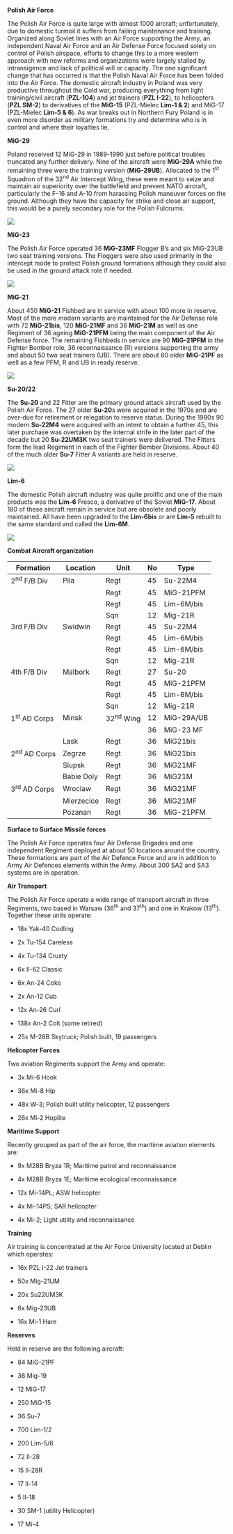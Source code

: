 **Polish Air Force**

The Polish Air Force is quite large with almost 1000 aircraft;
unfortunately, due to domestic turmoil it suffers from failing
maintenance and training. Organized along Soviet lines with an Air Force
supporting the Army, an independent Naval Air Force and an Air Defense
Force focused solely on control of Polish airspace, efforts to change
this to a more western approach with new reforms and organizations were
largely stalled by intransigence and lack of political will or capacity.
The one significant change that has occurred is that the Polish Naval
Air Force has been folded into the Air Force. The domestic aircraft
industry in Poland was very productive throughout the Cold war,
producing everything from light training/civil aircraft (**PZL-104**)
and jet trainers (**PZL I-22**), to helicopters (**PZL SM-2**) to
derivatives of the **MiG-15** (PZL-Mielec **Lim-1 & 2**) and MiG-17
(PZL-Mielec **Lim-5 & 6**). As war breaks out in Northern Fury Poland is
in even more disorder as military formations try and determine who is in
control and where their loyalties lie.

**MiG-29**

Poland received 12 MiG-29 in 1989-1990 just before political troubles
truncated any further delivery. Nine of the aircraft were **MiG-29A**
while the remaining three were the training version (**MiG-29UB**).
Allocated to the 1<sup>st</sup> Squadron of the 32<sup>nd</sup> Air
Intercept Wing, these were meant to seize and maintain air superiority
over the battlefield and prevent NATO aircraft, particularly the F-16
and A-10 from harassing Polish maneuver forces on the ground. Although
they have the capacity for strike and close air support, this would be a
purely secondary role for the Polish Fulcrums.

![](/assets/images/warsaw/pl/airforce/image1.jpeg)

**MiG-23**

The Polish Air Force operated 36 **MiG-23MF** Flogger B’s and six
MiG-23UB two seat training versions. The Floggers were also used
primarily in the intercept mode to protect Polish ground formations
although they could also be used in the ground attack role if needed.

![](/assets/images/warsaw/pl/airforce/image2.jpg)

**MiG-21**

About 450 **MiG-21** Fishbed are in service with about 100 more in
reserve. Most of the more modern variants are maintained for the Air
Defense role with 72 **MiG-21bis**, 120 **MiG-21MF** and 36 **MiG-21M**
as well as one Regiment of 36 ageing **MiG-21PFM** being the main
component of the Air Defense force. The remaining Fishbeds in service
are 90 **MiG-21PFM** in the Fighter Bomber role, 36 reconnaissance (R)
versions supporting the army and about 50 two seat trainers (UB). There
are about 80 older **MiG-21PF** as well as a few PFM, R and UB in ready
reserve.

![](/assets/images/warsaw/pl/airforce/image3.jpg)

**Su-20/22**

The **Su-20** and 22 Fitter are the primary ground attack aircraft used
by the Polish Air Force. The 27 older **Su-20**s were acquired in the
1970s and are over-due for retirement or relegation to reserve status.
During the 1980s 90 modern **Su-22M4** were acquired with an intent to
obtain a further 45, this later purchase was overtaken by the internal
strife in the later part of the decade but 20 **Su-22UM3K** two seat
trainers were delivered. The Fitters form the lead Regiment in each of
the Fighter Bomber Divisions. About 40 of the much older **Su-7** Fitter
A variants are held in reserve.

![](/assets/images/warsaw/pl/airforce/image4.jpeg)

**Lim-6**

The domestic Polish aircraft industry was quite prolific and one of the
main products was the **Lim-6** Fresco, a derivative of the Soviet
**MiG-17**. About 180 of these aircraft remain in service but are
obsolete and poorly maintained. All have been upgraded to the
**Lim-6bis** or are **Lim-5** rebuilt to the same standard and called
the **Lim-6M**.

![](/assets/images/warsaw/pl/airforce/image5.jpg)

**Combat Aircraft
organization**

| **Formation**           | **Location** | **Unit**             | **No** | **Type**   |
| ----------------------- | ------------ | -------------------- | ------ | ---------- |
| 2<sup>nd</sup> F/B Div  | Pila         | Regt                 | 45     | Su-22M4    |
|                         |              | Regt                 | 45     | MiG-21PFM  |
|                         |              | Regt                 | 45     | Lim-6M/bis |
|                         |              | Sqn                  | 12     | Mig-21R    |
| 3rd F/B Div             | Swidwin      | Regt                 | 45     | Su-22M4    |
|                         |              | Regt                 | 45     | Lim-6M/bis |
|                         |              | Regt                 | 45     | Lim-6M/bis |
|                         |              | Sqn                  | 12     | Mig-21R    |
| 4th F/B Div             | Malbork      | Regt                 | 27     | Su-20      |
|                         |              | Regt                 | 45     | MiG-21PFM  |
|                         |              | Regt                 | 45     | Lim-6M/bis |
|                         |              | Sqn                  | 12     | Mig-21R    |
| 1<sup>st</sup> AD Corps | Minsk        | 32<sup>nd</sup> Wing | 12     | MiG-29A/UB |
|                         |              |                      | 36     | MiG-23 MF  |
|                         | Lask         | Regt                 | 36     | MiG21bis   |
| 2<sup>nd</sup> AD Corps | Zegrze       | Regt                 | 36     | MiG21bis   |
|                         | Slupsk       | Regt                 | 36     | MiG21MF    |
|                         | Babie Doly   | Regt                 | 36     | MiG21M     |
| 3<sup>rd</sup> AD Corps | Wroclaw      | Regt                 | 36     | MiG21MF    |
|                         | Mierzecice   | Regt                 | 36     | MiG21MF    |
|                         | Pozanan      | Regt                 | 36     | MiG-21PFM  |

**Surface to Surface Missile forces**

The Polish Air Force operates four Air Defense Brigades and one
independent Regiment deployed at about 50 locations around the country.
These formations are part of the Air Defence Force and are in addition
to Army Air Defences elements within the Army. About 300 SA2 and SA3
systems are in operation.

**Air Transport**

The Polish Air Force operate a wide range of transport aircraft in three
Regiments, two based in Warsaw (36<sup>th</sup> and 37<sup>th</sup>) and
one in Krakow (13<sup>th</sup>). Together these units operate:

  - 18x Yak-40 Codling

  - 2x Tu-154 Careless

  - 4x Tu-134 Crusty

  - 6x Il-62 Classic

  - 6x An-24 Coke

  - 2x An-12 Cub

  - 12x An-26 Curl

  - 138x An-2 Colt (some retired)

  - 25x M-28B Skytruck; Polish built, 19 passengers

**Helicopter Forces**

Two aviation Regiments support the Army and operate:

  - 3x Mi-6 Hook

  - 36x Mi-8 Hip

  - 48x W-3; Polish built utility helicopter, 12 passengers

  - 26x Mi-2 Hoplite

**Maritime Support**

Recently grouped as part of the air force, the maritime aviation
elements are:

  - 9x M28B Bryza 1R; Maritime patrol and reconnaissance

  - 4x M28B Bryza 1E; Maritime ecological reconnaissance

  - 12x Mi-14PL; ASW helicopter

  - 4x Mi-14PS; SAR helicopter

  - 4x Mi-2; Light utility and reconnaissance

**Training**

Air training is concentrated at the Air Force University located at
Deblin which operates:

  - 16x PZL I-22 Jet trainers

  - 50x Mig-21UM

  - 20x Su22UM3K

  - 6x Mig-23UB

  - 16x Mi-1 Hare

**Reserves**

Held in reserve are the following aircraft:

  - 84 MiG-21PF

  - 36 Mig-19

  - 12 MiG-17

  - 250 MiG-15

  - 36 Su-7

  - 700 Lim-1/2

  - 200 Lim-5/6

  - 72 Il-28

  - 15 Il-28R

  - 17 Il-14

  - 5 Il-18

  - 30 SM-1 (utility Helicopter)

  - 17 Mi-4

